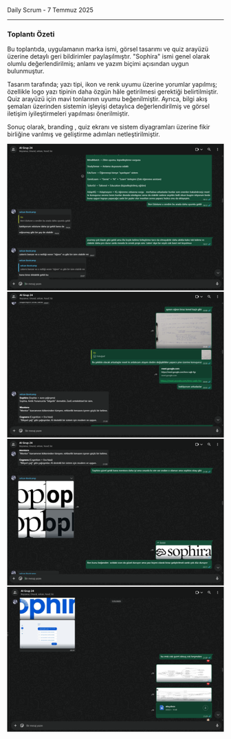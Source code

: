 
Daily Scrum - 7 Temmuz 2025

---

### Toplantı Özeti
Bu toplantıda, uygulamanın marka ismi, görsel tasarımı ve quiz arayüzü üzerine detaylı geri bildirimler paylaşılmıştır. "Sophira" ismi genel olarak olumlu değerlendirilmiş; anlamı ve yazım biçimi açısından uygun bulunmuştur.

Tasarım tarafında; yazı tipi, ikon ve renk uyumu üzerine yorumlar yapılmış; özellikle logo yazı tipinin daha özgün hâle getirilmesi gerektiği belirtilmiştir. Quiz arayüzü için mavi tonlarının uyumu beğenilmiştir. Ayrıca, bilgi akış şemaları üzerinden sistemin işleyişi detaylıca değerlendirilmiş ve görsel iletişim iyileştirmeleri yapılması önerilmiştir.

Sonuç olarak, branding , quiz ekranı ve sistem diyagramları üzerine fikir birliğine varılmış ve geliştirme adımları netleştirilmiştir.


![Görsel 6](https://github.com/meltem12344/Bootcamp2025/blob/main/bootcampFiles/sprintThree/dailyScrum/screenshots/3.png?raw=true)
![Görsel 7](https://github.com/meltem12344/Bootcamp2025/blob/main/bootcampFiles/sprintThree/dailyScrum/screenshots/4.png?raw=true)
![Görsel 8](https://github.com/meltem12344/Bootcamp2025/blob/main/bootcampFiles/sprintThree/dailyScrum/screenshots/5.png?raw=true)
![Görsel 8](https://github.com/meltem12344/Bootcamp2025/blob/main/bootcampFiles/sprintThree/dailyScrum/screenshots/6.png?raw=true)

